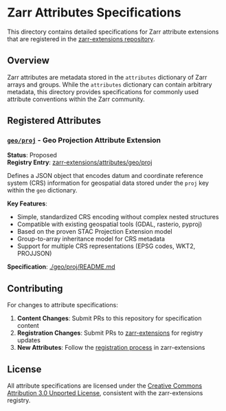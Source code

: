 # Zarr Attributes Specifications

This directory contains detailed specifications for Zarr attribute extensions that are registered in the [zarr-extensions repository](https://github.com/zarr-developers/zarr-extensions).

## Overview

Zarr attributes are metadata stored in the `attributes` dictionary of Zarr arrays and groups. While the `attributes` dictionary can contain arbitrary metadata, this directory provides specifications for commonly used attribute conventions within the Zarr community.

## Registered Attributes

### [`geo/proj`](./geo/proj/README.md) - Geo Projection Attribute Extension

**Status**: Proposed  
**Registry Entry**: [zarr-extensions/attributes/geo/proj](https://github.com/zarr-developers/zarr-extensions/tree/main/attributes/geo/proj)

Defines a JSON object that encodes datum and coordinate reference system (CRS) information for geospatial data stored under the `proj` key within the `geo` dictionary.

**Key Features**:
- Simple, standardized CRS encoding without complex nested structures
- Compatible with existing geospatial tools (GDAL, rasterio, pyproj)
- Based on the proven STAC Projection Extension model
- Group-to-array inheritance model for CRS metadata
- Support for multiple CRS representations (EPSG codes, WKT2, PROJJSON)

**Specification**: [./geo/proj/README.md](./geo/proj/README.md)

## Contributing

For changes to attribute specifications:

1. **Content Changes**: Submit PRs to this repository for specification content
2. **Registration Changes**: Submit PRs to [zarr-extensions](https://github.com/zarr-developers/zarr-extensions) for registry updates
3. **New Attributes**: Follow the [registration process](https://github.com/zarr-developers/zarr-extensions#registering-an-attribute) in zarr-extensions

## License

All attribute specifications are licensed under the [Creative Commons Attribution 3.0 Unported License](https://creativecommons.org/licenses/by/3.0/), consistent with the zarr-extensions registry.
